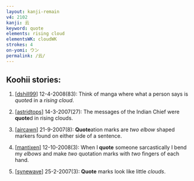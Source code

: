 ```yaml
---
layout: kanji-remain
v4: 2102
kanji: 云
keyword: quote
elements: rising cloud
elementsWK: cloudWK
strokes: 4
on-yomi: ウン
permalink: /云/
---
```


## Koohii stories: 

1) [<a href="http://kanji.koohii.com/profile/dshill99">dshill99</a>] 12-4-2008(83): Think of manga where what a person says is <em>quote</em>d in a <em>rising cloud</em>.

2) [<a href="http://kanji.koohii.com/profile/astridtops">astridtops</a>] 14-3-2007(27): The messages of the Indian Chief were<strong> quote</strong>d in rising clouds.

3) [<a href="http://kanji.koohii.com/profile/aircawn">aircawn</a>] 21-9-2007(8): <strong>Quote</strong>ation marks are <em>two elbow</em> shaped markers found on either side of a sentence.

4) [<a href="http://kanji.koohii.com/profile/mantixen">mantixen</a>] 12-10-2008(3): When I<strong> quote</strong> someone sarcastically I bend my <em>elbows</em> and make <em>two</em> quotation marks with <em>two</em> fingers of each hand.

5) [<a href="http://kanji.koohii.com/profile/synewave">synewave</a>] 25-2-2007(3): <strong>Quote</strong> marks look like little <em>clouds</em>.

